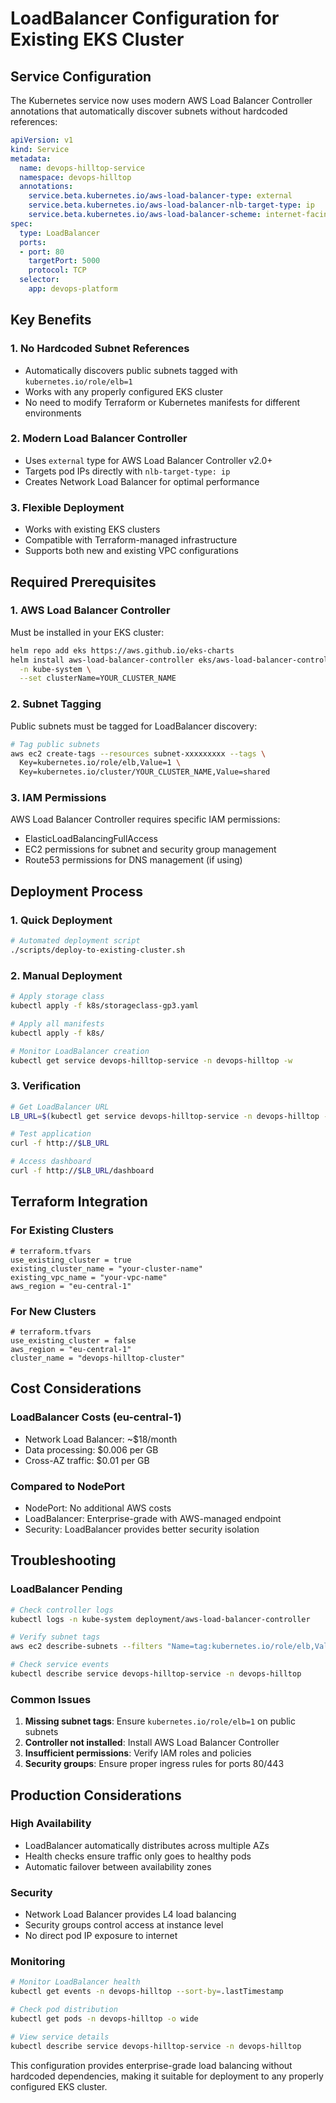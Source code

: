 # LoadBalancer Configuration for Existing EKS Cluster

## Service Configuration

The Kubernetes service now uses modern AWS Load Balancer Controller annotations that automatically discover subnets without hardcoded references:

```yaml
apiVersion: v1
kind: Service
metadata:
  name: devops-hilltop-service
  namespace: devops-hilltop
  annotations:
    service.beta.kubernetes.io/aws-load-balancer-type: external
    service.beta.kubernetes.io/aws-load-balancer-nlb-target-type: ip
    service.beta.kubernetes.io/aws-load-balancer-scheme: internet-facing
spec:
  type: LoadBalancer
  ports:
  - port: 80
    targetPort: 5000
    protocol: TCP
  selector:
    app: devops-platform
```

## Key Benefits

### 1. No Hardcoded Subnet References
- Automatically discovers public subnets tagged with `kubernetes.io/role/elb=1`
- Works with any properly configured EKS cluster
- No need to modify Terraform or Kubernetes manifests for different environments

### 2. Modern Load Balancer Controller
- Uses `external` type for AWS Load Balancer Controller v2.0+
- Targets pod IPs directly with `nlb-target-type: ip`
- Creates Network Load Balancer for optimal performance

### 3. Flexible Deployment
- Works with existing EKS clusters
- Compatible with Terraform-managed infrastructure
- Supports both new and existing VPC configurations

## Required Prerequisites

### 1. AWS Load Balancer Controller
Must be installed in your EKS cluster:
```bash
helm repo add eks https://aws.github.io/eks-charts
helm install aws-load-balancer-controller eks/aws-load-balancer-controller \
  -n kube-system \
  --set clusterName=YOUR_CLUSTER_NAME
```

### 2. Subnet Tagging
Public subnets must be tagged for LoadBalancer discovery:
```bash
# Tag public subnets
aws ec2 create-tags --resources subnet-xxxxxxxxx --tags \
  Key=kubernetes.io/role/elb,Value=1 \
  Key=kubernetes.io/cluster/YOUR_CLUSTER_NAME,Value=shared
```

### 3. IAM Permissions
AWS Load Balancer Controller requires specific IAM permissions:
- ElasticLoadBalancingFullAccess
- EC2 permissions for subnet and security group management
- Route53 permissions for DNS management (if using)

## Deployment Process

### 1. Quick Deployment
```bash
# Automated deployment script
./scripts/deploy-to-existing-cluster.sh
```

### 2. Manual Deployment
```bash
# Apply storage class
kubectl apply -f k8s/storageclass-gp3.yaml

# Apply all manifests
kubectl apply -f k8s/

# Monitor LoadBalancer creation
kubectl get service devops-hilltop-service -n devops-hilltop -w
```

### 3. Verification
```bash
# Get LoadBalancer URL
LB_URL=$(kubectl get service devops-hilltop-service -n devops-hilltop -o jsonpath='{.status.loadBalancer.ingress[0].hostname}')

# Test application
curl -f http://$LB_URL

# Access dashboard
curl -f http://$LB_URL/dashboard
```

## Terraform Integration

### For Existing Clusters
```hcl
# terraform.tfvars
use_existing_cluster = true
existing_cluster_name = "your-cluster-name"
existing_vpc_name = "your-vpc-name"
aws_region = "eu-central-1"
```

### For New Clusters
```hcl
# terraform.tfvars
use_existing_cluster = false
aws_region = "eu-central-1"
cluster_name = "devops-hilltop-cluster"
```

## Cost Considerations

### LoadBalancer Costs (eu-central-1)
- Network Load Balancer: ~$18/month
- Data processing: $0.006 per GB
- Cross-AZ traffic: $0.01 per GB

### Compared to NodePort
- NodePort: No additional AWS costs
- LoadBalancer: Enterprise-grade with AWS-managed endpoint
- Security: LoadBalancer provides better security isolation

## Troubleshooting

### LoadBalancer Pending
```bash
# Check controller logs
kubectl logs -n kube-system deployment/aws-load-balancer-controller

# Verify subnet tags
aws ec2 describe-subnets --filters "Name=tag:kubernetes.io/role/elb,Values=1"

# Check service events
kubectl describe service devops-hilltop-service -n devops-hilltop
```

### Common Issues
1. **Missing subnet tags**: Ensure `kubernetes.io/role/elb=1` on public subnets
2. **Controller not installed**: Install AWS Load Balancer Controller
3. **Insufficient permissions**: Verify IAM roles and policies
4. **Security groups**: Ensure proper ingress rules for ports 80/443

## Production Considerations

### High Availability
- LoadBalancer automatically distributes across multiple AZs
- Health checks ensure traffic only goes to healthy pods
- Automatic failover between availability zones

### Security
- Network Load Balancer provides L4 load balancing
- Security groups control access at instance level
- No direct pod IP exposure to internet

### Monitoring
```bash
# Monitor LoadBalancer health
kubectl get events -n devops-hilltop --sort-by=.lastTimestamp

# Check pod distribution
kubectl get pods -n devops-hilltop -o wide

# View service details
kubectl describe service devops-hilltop-service -n devops-hilltop
```

This configuration provides enterprise-grade load balancing without hardcoded dependencies, making it suitable for deployment to any properly configured EKS cluster.